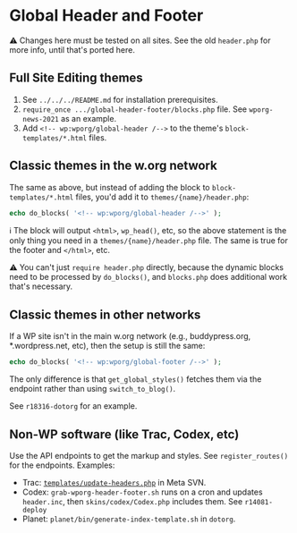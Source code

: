 # Global Header and Footer

⚠️ Changes here must be tested on all sites. See the old `header.php` for more info, until that's ported here.


## Full Site Editing themes

1. See `../../../README.md` for installation prerequisites.
1. `require_once .../global-header-footer/blocks.php` file. See `wporg-news-2021` as an example.
1. Add `<!-- wp:wporg/global-header /-->` to the theme's `block-templates/*.html` files.


## Classic themes in the w.org network

The same as above, but instead of adding the block to `block-templates/*.html` files, you'd add it to `themes/{name}/header.php`:

```php
echo do_blocks( '<!-- wp:wporg/global-header /-->' );
```

ℹ️ The block will output `<html>`, `wp_head()`, etc, so the above statement is the only thing you need in a `themes/{name}/header.php` file. The same is true for the footer and `</html>`, etc.

⚠️ You can't just `require header.php` directly, because the dynamic blocks need to be processed by `do_blocks()`, and `blocks.php` does additional work that's necessary.


## Classic themes in other networks

If a WP site isn't in the main w.org network (e.g., buddypress.org, *.wordpress.net, etc), then the setup is still the same:

```php
echo do_blocks( '<!-- wp:wporg/global-footer /-->' );
```

The only difference is that `get_global_styles()` fetches them via the endpoint rather than using `switch_to_blog()`.

See `r18316-dotorg` for an example.


## Non-WP software (like Trac, Codex, etc)

Use the API endpoints to get the markup and styles. See `register_routes()` for the endpoints. Examples:

* Trac: [`templates/update-headers.php`](https://github.com/dd32/wordpress.org/blob/c019f1ceb345310c472136d951f82d97fd517cda/trac.wordpress.org/templates/update-headers.php) in Meta SVN.
* Codex: `grab-wporg-header-footer.sh` runs on a cron and updates `header.inc`, then `skins/codex/Codex.php` includes them. See `r14081-deploy`
* Planet: `planet/bin/generate-index-template.sh` in `dotorg`.
